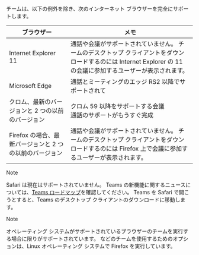 チームは、以下の例外を除き、次のインターネット ブラウザーを完全にサポートします。

|ブラウザー  |メモ  |
|---------|---------|
|Internet Explorer 11     |   通話や会議がサポートされていません。 チームのデスクトップ クライアントをダウンロードするのには Internet Explorer の 11 の会議に参加するユーザーが表示されます。      |
|Microsoft Edge    |通話とミーティングのエッジ RS2 以降でサポートされて |
|クロム、最新のバージョンと 2 つの以前のバージョン     | クロム 59 以降をサポートする会議<br>  通話のサポートがもうすぐ完成     |
|Firefox の場合、最新バージョンと 2 つの以前のバージョン     |   通話や会議がサポートされていません。 チームのデスクトップ クライアントをダウンロードするのには Firefox 上で会議に参加するユーザーが表示されます。       |

> [!NOTE]
> Safari は現在はサポートされていません。 Teams の新機能に関するニュースについては、[Teams ロードマップ](https://aka.ms/TeamsRoadmap)を確認してください。 Teams を Safari で開こうとすると、Teams のデスクトップ クライアントのダウンロードに移動します。

> [!NOTE]
> オペレーティング システムがサポートされているブラウザーのチームを実行する場合に限りがサポートされています。 などのチームを使用するためのオプションは、Linux オペレーティング システムで Firefox を実行しています。
